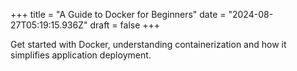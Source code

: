 +++
title = "A Guide to Docker for Beginners"
date = "2024-08-27T05:19:15.936Z"
draft = false
+++

  Get started with Docker, understanding containerization and how it simplifies application deployment.
        